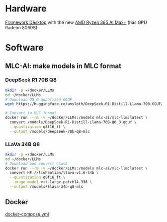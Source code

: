 # Hardware
[Framework Desktop](https://frame.work/desktop?slug=desktop-diy-amd-aimax300) with the new [AMD Ryzen 395 AI Max+](https://frame.work/products/framework-desktop-mainboard-amd-ryzen-ai-max-300-series?v=FRAFMK0006) (has GPU Radeon 8060S)

# Software
## MLC-AI: make models in MLC format
### DeepSeek R1 70B Q8
```bash
mkdir -p ~/docker/LLMs
cd ~/docker/LLMs
# Download Q8_0 quantized GGUF
wget https://huggingface.co/unsloth/DeepSeek-R1-Distill-Llama-70B-GGUF/resolve/main/DeepSeek-R1-Distill-Llama-70B-Q8_0.gguf

# Convert to MLC format
docker run --rm -v ~/docker/LLMs:/models mlc-ai/mlc-llm:latest \
  convert /models/DeepSeek-R1-Distill-Llama-70B-Q8_0.gguf \
  --quantization q8f16_ft \
  --output /models/deepseek-70b-q8-mlc
```
### LLaVa 34B Q8
```bash
mkdir -p ~/docker/LLMs
cd ~/docker/LLMs
# Download and convert LLaVA
docker run --rm -v ~/docker/LLMs:/models mlc-ai/mlc-llm:latest \
  convert HF://liuhaotian/llava-v1.6-34b \
  --quantization q8f16_ft \
  --image-model vit-large-patch14-336 \
  --output /models/llava-34b-q8-mlc
```
## Docker
[docker-compose.yml](docker-compose.yml)
